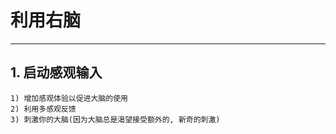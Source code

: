 # **利用右脑**
***


## **1. 启动感观输入**
    1) 增加感观体验以促进大脑的使用
    2) 利用多感观反馈
    3) 刺激你的大脑(因为大脑总是渴望接受额外的, 新奇的刺激)
